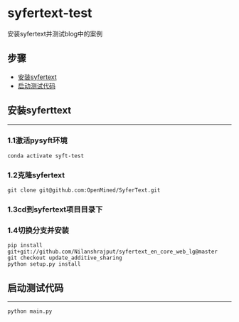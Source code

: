 # syfertext-test
安装syfertext并测试blog中的案例

## 步骤

- [安装syfertext](#安装syfertext)
- [启动测试代码](#启动测试代码)


## 安装syferttext
---
### 1.1激活pysyft环境
```
conda activate syft-test
```

### 1.2克隆syfertext
```
git clone git@github.com:OpenMined/SyferText.git
```
### 1.3cd到syfertext项目目录下

### 1.4切换分支并安装

```
pip install git+git://github.com/Nilanshrajput/syfertext_en_core_web_lg@master
git checkout update_additive_sharing
python setup.py install
```

## 启动测试代码
---

```
python main.py
```
